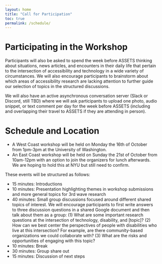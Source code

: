 ```yaml
---
layout: home
title: "Call for Participation"
toc: true
permalink: /schedule/
---
```



# Participating in the Workshop

Participants will also be asked to spend
the week before ASSETS thinking about situations, news articles, and encounters in
their daily life that pertain to the intersection of accessibility and
technology in a wide variety of circumstances. We will also encourage participants to brainstorm about which areas of
accessibility research are lacking attention to further guide our
selection of topics in the structured discussions. 


We will also have an active
asynchronous conversation server (Slack or Discord, still TBD) where we will ask
participants to upload one photo, audio snippet, or text comment per day for
the week before ASSETS (including and overlapping their travel to
ASSETS if they are attending in person). 


# Schedule and Location

- A West Coast workshop will be held on Monday the 16th of October from 1pm-3pm at the University of Washington.
- An East Coast workshop will be held on Sunday the 21st of October from 10am-12pm with an option to join the organizers for lunch afterwards. We are hoping to hold this at NYU but still need to confirm.

These events will be structured as follows:
- 15 minutes: Introductions
- 10 minutes: Presentation highlighting themes in workshop submissions and more general topics for 3rd wave research
- 40 minutes: Small group discussions focused around different shared topics of interest. We will encourage participants to first
write answers to three discussion questions in a shared Google document and then talk about them as a group:
(1) What are some important research questions at the intersection of technology, disability, and [topic]?
(2) How can we best center the perspectives of people with disabilities who live at this intersection? For example, are there
community-based organizations we could collaborate with?
(3) What are the risks and opportunities of engaging with this topic?
- 10 minutes: Break
- 30 minutes: Group share out
- 15 minutes: Discussion of next steps

